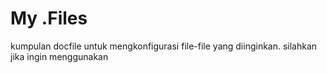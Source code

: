 # My .Files
kumpulan docfile untuk mengkonfigurasi file-file yang diinginkan.
silahkan jika ingin menggunakan
